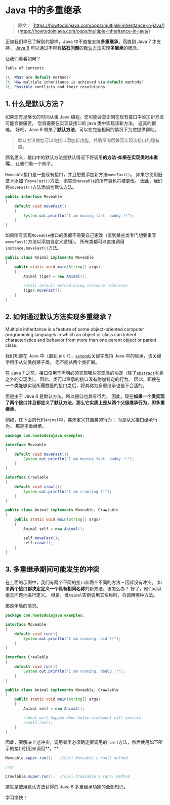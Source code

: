 # Java 中的多重继承

> 原文： [https://howtodoinjava.com/oops/multiple-inheritance-in-java/](https://howtodoinjava.com/oops/multiple-inheritance-in-java/)

正如我们早已了解到的那样，Java 中不直接支持**多重继承**，而直到 Java 7 才支持。 [Java 8](https://howtodoinjava.com/java-8-tutorial/) 可以通过不带有[**钻石问题**](https://howtodoinjava.com/oops/java-inheritance/)的[默认方法](https://howtodoinjava.com/java8/default-methods-in-java-8/)实现**多继承**的概念。

让我们看看如何？

```java
Table of Contents

1\. What are default methods?
2\. How multiple inheritance is achieved via default methods?
3\. Possible conflicts and their resolutions
```

## 1\. 什么是默认方法？

如果您有足够长的时间从事 Java 编程，您可能会意识到在现有接口中添加新方法可能会很痛苦。 您将需要在实现该接口的 java 类中实现该新方法。 这真的很难。 好吧，Java 8 带来了**默认方法**，可以在完全相同的情况下为您提供帮助。

> 默认方法使您可以向接口添加新功能，并确保向后兼容实现该接口的现有类。

顾名思义，接口中的默认方法是默认情况下将调用**的方法-如果在实现类时未重写**。 让我们看一个例子。

`Moveable`接口是一些现有接口，并且想要添加新方法`moveFast()`。 如果它使用旧技术添加了`moveFast()`方法，则实现`Moveable`的所有类也将被更改。 因此，我们将`moveFast()`方法添加为默认方法。

```java
public interface Moveable 
{
    default void moveFast()
    {
        System.out.println("I am moving fast, buddy !!");
    }
}

```

如果所有实现`Moveable`接口的类都不需要自己更改（直到某些类专门想要重写`moveFast()`方法以添加自定义逻辑）。 所有类都可以直接调用`instance.moveFast()`方法。

```java
public class Animal implements Moveable
{
    public static void main(String[] args)
    {
        Animal tiger = new Animal();

        //Call default method using instance reference
        tiger.moveFast();
    }
}

```

## 2\. 如何通过默认方法实现多重继承？

Multiple inheritance is a feature of some object-oriented computer programming languages in which an object or class can inherit characteristics and behavior from more than one parent object or parent class.

我们知道在 Java 中（直到 jdk 7），[`extends`](https://howtodoinjava.com/oops/extends-vs-implements/)关键字支持 Java 中的继承，该关键字用于从父类创建子类。 您不能从两个类扩展。

在 Java 7 之前，接口仅用于声明必须实现哪些实现类的协定（除了[`abstract`](https://howtodoinjava.com/java/basics/abstract-keyword/)本身之外的实现类）。 因此，类可以继承的接口没有附加特定的行为。 因此，即使在一个类能够实现所需数量的接口之后，将其称为多重继承也是不合适的。

但是由于 Java 8 是默认方法，所以接口也具有行为。 因此，现在**如果一个类实现了两个接口并且都定义了默认方法，那么它实质上是从两个父级继承行为，即多重继承**。

例如，在下面的代码`Animal`中，类未定义其自身的行为； 而是从父接口继承行为。 那是多重继承。

```java
package com.howtodoinjava.examples;

interface Moveable
{
    default void moveFast(){
        System.out.println("I am moving fast, buddy !!");
    }
}

interface Crawlable
{
    default void crawl(){
        System.out.println("I am crawling !!");
    }
}

public class Animal implements Moveable, Crawlable 
{
    public static void main(String[] args) 
    {
        Animal self = new Animal();

        self.moveFast();
        self.crawl();
    }
}

```

## 3\. 多重继承期间可能发生的冲突

在上面的示例中，我们有两个不同的接口和两个不同的方法 – 因此没有冲突。 如果**两个接口都决定定义一个具有相同名称**的新方法，该怎么办？ 好了，他们可以毫无问题地进行定义。 但是，当`Animal`实例调用其名称时，将调用哪种方法。

那是矛盾的情况。

```java
package com.howtodoinjava.examples;

interface Moveable
{
    default void run(){
        System.out.println("I am running, kid !!");
    }
}

interface Crawlable
{
    default void run(){
        System.out.println("I am running, daddy !!");
    }
}

public class Animal implements Moveable, Crawlable 
{
    public static void main(String[] args) 
    {
        Animal self = new Animal();

        //What will happen when below statement will execute
        //self.run();
    }
}

```

因此，要解决上述冲突，调用者类必须确定要调用的`run()`方法，然后使用如下所示的接口引用来调用**。**

```java
Moveable.super.run();   //Call Moveable's run() method

//or 

Crawlable.super.run();  //Call Crawlable's run() method

```

这就是使用默认方法获得的 Java 8 多重继承功能的全部知识。

学习愉快！